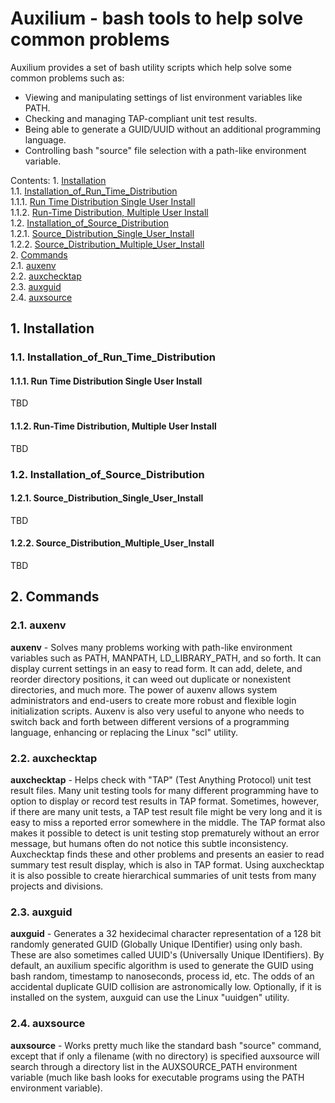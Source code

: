 # Auxilium - bash tools to help solve common problems

Auxilium provides a set of bash utility scripts which help solve some common
problems such as:

* Viewing and manipulating settings of list environment variables like PATH.
* Checking and managing TAP-compliant unit test results.
* Being able to generate a GUID/UUID without an additional programming language.
* Controlling bash "source" file selection with a path-like environment variable.

Contents:
1\.  [Installation](#installation)  
1.1\.  [Installation_of_Run_Time_Distribution](#installation_of_run_time_distribution)  
1.1.1\.  [Run Time Distribution Single User Install](#runtimedistributionsingleuserinstall)  
1.1.2\.  [Run-Time Distribution, Multiple User Install](#run-timedistributionmultipleuserinstall)  
1.2\.  [Installation_of_Source_Distribution](#installation_of_source_distribution)  
1.2.1\.  [Source_Distribution_Single_User_Install](#source_distribution_single_user_install)  
1.2.2\.  [Source_Distribution_Multiple_User_Install](#source_distribution_multiple_user_install)  
2\.  [Commands](#commands)  
2.1\.  [auxenv](#auxenv)  
2.2\.  [auxchecktap](#auxchecktap)  
2.3\.  [auxguid](#auxguid)  
2.4\.  [auxsource](#auxsource)  

<a name="installation"></a>

## 1\. Installation

<a name="installation_of_run_time_distribution"></a>

### 1.1\. Installation_of_Run_Time_Distribution

<a name="runtimedistributionsingleuserinstall"></a>

#### 1.1.1\. Run Time Distribution Single User Install

TBD

<a name="run-timedistributionmultipleuserinstall"></a>

#### 1.1.2\. Run-Time Distribution, Multiple User Install

TBD

<a name="installation_of_source_distribution"></a>

### 1.2\. Installation_of_Source_Distribution

<a name="source_distribution_single_user_install"></a>

#### 1.2.1\. Source_Distribution_Single_User_Install

TBD

<a name="source_distribution_multiple_user_install"></a>

#### 1.2.2\. Source_Distribution_Multiple_User_Install

TBD

<a name="commands"></a>

## 2\. Commands

<a name="auxenv"></a>

### 2.1\. auxenv

**auxenv** - Solves many problems working with path-like environment
variables such as PATH, MANPATH, LD_LIBRARY_PATH, and so forth. It can
display current settings in an easy to read form. It can
add, delete, and reorder directory positions, it can weed out duplicate
or nonexistent directories, and much more. The power of auxenv allows
system administrators and end-users to create more robust and flexible
login initialization scripts. Auxenv is also very useful to anyone who
needs to switch back and forth between different versions of a
programming language, enhancing or replacing the Linux "scl" utility.

<a name="auxchecktap"></a>

### 2.2\. auxchecktap

**auxchecktap** - Helps check with "TAP" (Test Anything Protocol) unit
test result files. Many unit testing tools for many different
programming have to option to display or record test results in
TAP format. Sometimes, however, if there are many unit tests, a TAP
test result file might be very long and it is easy to miss a reported
error somewhere in the middle. The TAP format also makes it possible
to detect is unit testing stop prematurely without an error message,
but humans often do not notice this subtle inconsistency.
Auxchecktap finds these and other problems and presents an easier
to read summary test result display, which is also in TAP format.
Using auxchecktap it is also possible to create hierarchical summaries
of unit tests from many projects and divisions.

<a name="auxguid"></a>

### 2.3\. auxguid

**auxguid** - Generates a 32 hexidecimal character representation of
a 128 bit randomly generated GUID (Globally Unique IDentifier) using
only bash. These are also sometimes called UUID's (Universally Unique
IDentifiers). By default, an auxilium specific algorithm is used to
generate the GUID using bash random, timestamp to nanoseconds, process
id, etc. The odds of an accidental duplicate GUID collision are
astronomically low. Optionally, if it is installed on the system,
auxguid can use the Linux "uuidgen" utility.

<a name="auxsource"></a>

### 2.4\. auxsource

**auxsource** - Works pretty much like the standard bash "source"
command, except that if only a filename (with no directory) is
specified auxsource will search through a directory list in the
AUXSOURCE_PATH environment variable (much like bash looks for
executable programs using the PATH environment variable).
